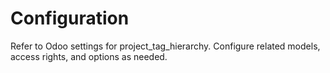 # Configuration

Refer to Odoo settings for project_tag_hierarchy. Configure related models, access rights, and options as needed.
